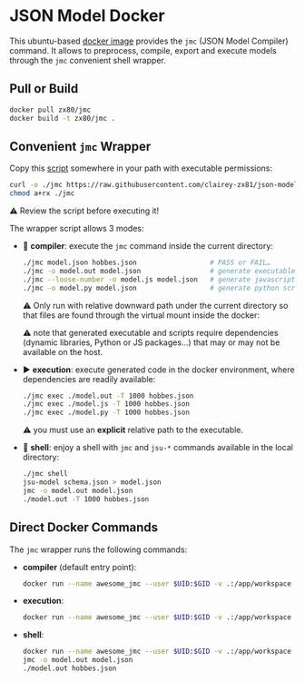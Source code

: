 # JSON Model Docker

This ubuntu-based [docker image](https://hub.docker.com/r/zx80/jmc)
provides the `jmc` (JSON Model Compiler) command.
It allows to preprocess, compile, export and execute models through
the `jmc` convenient shell wrapper.

## Pull or Build

```sh
docker pull zx80/jmc
docker build -t zx80/jmc .
```

## Convenient `jmc` Wrapper

Copy this [script](https://raw.githubusercontent.com/clairey-zx81/json-model/refs/heads/main/docker/jmc)
somewhere in your path with executable permissions:

```sh
curl -o ./jmc https://raw.githubusercontent.com/clairey-zx81/json-model/refs/heads/main/docker/jmc
chmod a+rx ./jmc
```

:warning: Review the script before executing it!

The wrapper script allows 3 modes:

- :cherries: **compiler**: execute the `jmc` command inside the current directory:

  ```sh
  ./jmc model.json hobbes.json                  # PASS or FAIL…
  ./jmc -o model.out model.json                 # generate executable from C
  ./jmc --loose-number -o model.js model.json   # generate javascript script
  ./jmc -o model.py model.json                  # generate python script
  ```

  :warning: Only run with relative downward path under the current directory
  so that files are found through the virtual mount inside the docker:

  :warning: note that generated executable and scripts require dependencies (dynamic libraries,
  Python or JS packages…) that may or may not be available on the host.

- :arrow_forward: **execution**: execute generated code in the docker environment,
  where dependencies are readily available:

  ```sh
  ./jmc exec ./model.out -T 1000 hobbes.json
  ./jmc exec ./model.js -T 1000 hobbes.json
  ./jmc exec ./model.py -T 1000 hobbes.json
  ```

  :warning: you must use an **explicit** relative path to the executable.

- :shell: **shell**: enjoy a shell with `jmc` and `jsu-*` commands available in the local directory:

  ```sh
  ./jmc shell
  jsu-model schema.json > model.json
  jmc -o model.out model.json
  ./model.out -T 1000 hobbes.json
  ```

## Direct Docker Commands

The `jmc` wrapper runs the following commands:

- **compiler** (default entry point):

  ```sh
  docker run --name awesome_jmc --user $UID:$GID -v .:/app/workspace --rm -it jmc -o model.out model.json
  ```

- **execution**:

  ```sh
  docker run --name awesome_jmc --user $UID:$GID -v .:/app/workspace --rm -it ./model.out hobbes.json
  ```

- **shell**:

  ```sh
  docker run --name awesome_jmc --user $UID:$GID -v .:/app/workspace --rm -it --entrypoint /bin/bash jmc
  jmc -o model.out model.json
  ./model.out hobbes.json
  ```

